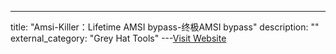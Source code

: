 ---
title: "Amsi-Killer：Lifetime AMSI bypass-终极AMSI bypass"
description: ""
external_category: "Grey Hat Tools"
---[Visit Website](https://github.com/ZeroMemoryEx/Amsi-Killer)

